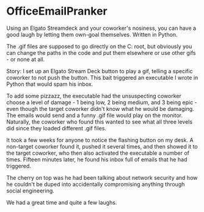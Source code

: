 # OfficeEmailPranker
Using an Elgato Streamdeck and your coworker's nosiness, you can have a good laugh by letting them own-goal themselves. Written in Python.

The .gif files are supposed to go directly on the C: root, but obviously you can change the paths in the code and put them elsewhere or use other gifs - or none at all.

Story:
I set up an Elgato Stream Deck button to play a gif, telling a specific coworker to not push the button. This bait triggered an executable I wrote in Python that would spam his inbox.

To add some pizzazz, the executable had the unsuspecting coworker choose a level of damage - 1 being low, 2 being medium, and 3 being epic - even though the target coworker didn't know what he would be damaging. The emails would send and a funny .gif file would play on the monitor. Naturally, the coworker who found this wanted to see what all three levels did since they loaded different .gif files.

It took a few weeks for anyone to notice the flashing button on my desk. A non-target coworker found it, pushed it several times, and then showed it to the target coworker, who then also activated the executable a number of times. Fifteen minutes later, he found his inbox full of emails that he had triggered.

The cherry on top was he had been talking about network security and how he couldn't be duped into accidentally compromising anything through social engineering.

We had a great time and quite a few laughs.
